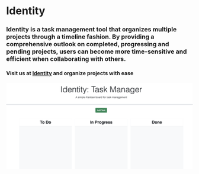 <h1> Identity </h1>
<h3> Identity is a task management tool that organizes multiple projects
through a timeline fashion. By providing a comprehensive outlook on
completed, progressing and pending projects, users can become more 
time-sensitive and efficient when collaborating with others.   </h3>

<h4> Visit us at <a href="https://scurvyirv.github.io/identity/"> Identity</a> and organize projects with ease</h4>

![alt text](assets/images/IdentitySS.png)
 
